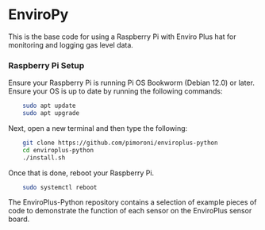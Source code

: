 # EnviroPy
This is the base code for using a Raspberry Pi with Enviro Plus hat for monitoring and logging gas level data. 

### Raspberry Pi Setup
Ensure your Raspberry Pi is running Pi OS Bookworm (Debian 12.0) or later. Ensure your OS is up to date by running the following commands:
```bash
    sudo apt update
    sudo apt upgrade
```

Next, open a new terminal and then type the following:
```bash
    git clone https://github.com/pimoroni/enviroplus-python
    cd enviroplus-python
    ./install.sh
```

Once that is done, reboot your Raspberry Pi.
```bash
    sudo systemctl reboot
```

The EnviroPlus-Python repository contains a selection of example pieces of code to demonstrate the function of each sensor on the EnviroPlus sensor board. 
